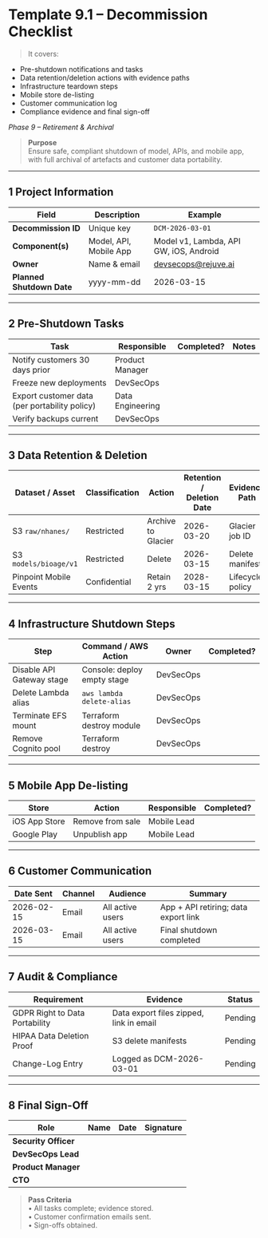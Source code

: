# Template 9.1 – Decommission Checklist

> It covers:

- Pre-shutdown notifications and tasks
- Data retention/deletion actions with evidence paths
- Infrastructure teardown steps
- Mobile store de-listing
- Customer communication log
- Compliance evidence and final sign-off

_Phase 9 – Retirement & Archival_

> **Purpose**  
> Ensure safe, compliant shutdown of model, APIs, and mobile app, with full archival of artefacts and customer data portability.

---

## 1 Project Information

|Field|Description|Example|
|---|---|---|
|**Decommission ID**|Unique key|`DCM-2026-03-01`|
|**Component(s)**|Model, API, Mobile App|Model v1, Lambda, API GW, iOS, Android|
|**Owner**|Name & email|[devsecops@rejuve.ai](mailto:devsecops@rejuve.ai)|
|**Planned Shutdown Date**|yyyy-mm-dd|2026-03-15|

---

## 2 Pre-Shutdown Tasks

|Task|Responsible|Completed?|Notes|
|---|---|---|---|
|Notify customers 30 days prior|Product Manager|||
|Freeze new deployments|DevSecOps|||
|Export customer data (per portability policy)|Data Engineering|||
|Verify backups current|DevSecOps|||

---

## 3 Data Retention & Deletion

|Dataset / Asset|Classification|Action|Retention / Deletion Date|Evidence Path|
|---|---|---|---|---|
|S3 `raw/nhanes/`|Restricted|Archive to Glacier|2026-03-20|Glacier job ID|
|S3 `models/bioage/v1`|Restricted|Delete|2026-03-15|Delete manifest|
|Pinpoint Mobile Events|Confidential|Retain 2 yrs|2028-03-15|Lifecycle policy|

---

## 4 Infrastructure Shutdown Steps

|Step|Command / AWS Action|Owner|Completed?|
|---|---|---|---|
|Disable API Gateway stage|Console: deploy empty stage|DevSecOps||
|Delete Lambda alias|`aws lambda delete-alias`|DevSecOps||
|Terminate EFS mount|Terraform destroy module|DevSecOps||
|Remove Cognito pool|Terraform destroy|DevSecOps||

---

## 5 Mobile App De-listing

|Store|Action|Responsible|Completed?|
|---|---|---|---|
|iOS App Store|Remove from sale|Mobile Lead||
|Google Play|Unpublish app|Mobile Lead||

---

## 6 Customer Communication

|Date Sent|Channel|Audience|Summary|
|---|---|---|---|
|2026-02-15|Email|All active users|App + API retiring; data export link|
|2026-03-15|Email|All active users|Final shutdown completed|

---

## 7 Audit & Compliance

|Requirement|Evidence|Status|
|---|---|---|
|GDPR Right to Data Portability|Data export files zipped, link in email|Pending|
|HIPAA Data Deletion Proof|S3 delete manifests|Pending|
|Change-Log Entry|Logged as DCM-2026-03-01|Pending|

---

## 8 Final Sign-Off

|Role|Name|Date|Signature|
|---|---|---|---|
|**Security Officer**||||
|**DevSecOps Lead**||||
|**Product Manager**||||
|**CTO**||||

> **Pass Criteria**  
> • All tasks complete; evidence stored.  
> • Customer confirmation emails sent.  
> • Sign-offs obtained.